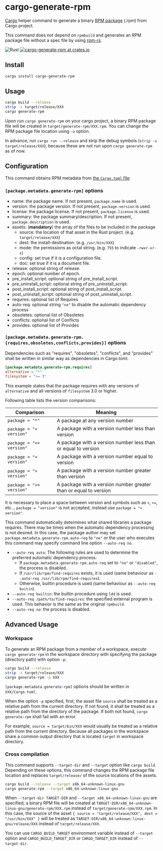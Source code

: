 # cargo-generate-rpm

[Cargo](https://doc.rust-lang.org/cargo/) helper command to generate a binary [RPM package](https://rpm.org/) (.rpm) from Cargo project.

This command does not depend on `rpmbuild` and generates an RPM package file without a spec file by using [rpm-rs](https://crates.io/crates/rpm-rs).

![Rust](https://github.com/cat-in-136/cargo-generate-rpm/workflows/Rust/badge.svg)
[![cargo-generate-rpm at crates.io](https://img.shields.io/crates/v/cargo-generate-rpm.svg)](https://crates.io/crates/cargo-generate-rpm)

## Install

```sh
cargo install cargo-generate-rpm
```

## Usage

```sh
cargo build --release
strip -s target/release/XXX
cargo generate-rpm
```

Upon run `cargo generate-rpm` on your cargo project, a binary RPM package file will be created in `target/generate-rpm/XXX.rpm`.
You can change the RPM package file location using `-o` option.

In advance, run `cargo run --release` and strip the debug symbols (`strip -s target/release/XXX`), because these are not run upon `cargo generate-rpm` as of now.

## Configuration

This command obtains RPM metadata from [the `Cargo.toml` file](https://doc.rust-lang.org/cargo/reference/manifest.html):

### `[package.metadata.generate-rpm]` options

* name: the package name. If not present, `package.name` is used.
* version: the package version. If not present, `package.version` is used.
* license: the package license. If not present, `package.license` is used.
* summary: the package summary/description. If not present, `package.description` is used.
* assets: (**mandatory**) the array of the files to be included in the package
  * source: the location of that asset in the Rust project. (e.g. `target/release/XXX`)
  * dest: the install-destination. (e.g. `/usr/bin/XXX`)
  * mode: the permissions as octal string. (e.g. `755` to indicate `-rwxr-xr-x`)
  * config: set true if it is a configuration file.
  * doc: set true if it is a document file.
* release: optional string of release.
* epoch: optional number of epoch.
* pre_install_script: optional string of pre_install_script.
* pre_uninstall_script: optional string of pre_uninstall_script.
* post_install_script: optional string of post_install_script.
* post_uninstall_script: optional string of post_uninstall_script.
* requires: optional list of Requires
* auto-req: optional string `"no"` to disable the automatic dependency process
* obsoletes: optional list of Obsoletes
* conflicts: optional list of Conflicts
* provides: optional list of Provides

### `[package.metadata.generate-rpm.{requires,obsoletes,conflicts,provides}]` options

Dependencies such as "requires", "obsoletes", "conflicts", and "provides" shall be written in similar way as dependencies in Cargo.toml.

```toml
[package.metadata.generate-rpm.requires]
alternative = "*"
filesystem = ">= 3"
```

This example states that the package requires with any versions of `alternative` and all versions of `filesystem` 3.0 or higher.

Following table lists the version comparisons:

|Comparison|Meaning|
|----------|-------|
|`package = "*"`|A package at any version number|
|`package = "< version"`|A package with a version number less than version|
|`package = "<= version"`| A package with a version number less than or equal to version|
|`package = "= version"`| A package with a version number equal to version|
|`package = "> version"`|A package with a version number greater than version|
|`package = ">= version"`| A package with a version number greater than or equal to version|

It is necessary to place a space between version and symbols such as `<`, `<=`, etc...
`package = "version"` is not accepted, instead use `package = "= version"`.

This command automatically determines what shared libraries a package requires.
There may be times when the automatic dependency processing is not desired.
In this case, the package author may set `package.metadata.generate-rpm.auto-req` to `"no"` or
the user who executes this command may specify command line option `--auto-req no`.

 * `--auto-req auto`: The following rules are used to determine the preferred automatic dependency process:
   * If `package.metadata.generate-rpm.auto-req` set to `"no"` or `"disabled"`, the process is disabled.
   * If `/usr/lib/rpm/find-requires` exists, it is used (same behaviour as `--auto-req /usr/lib/rpm/find-requires`).
   * Otherwise, builtin procedure is used (same behaviour as `--auto-req buitin`).
 * `--auto-req builtin`: the builtin procedure using `ldd` is used.
 * `--auto-req /path/to/find-requires`: the specified external program is used. This behavior is the same as the original `rpmbuild`. 
 * `--auto-req no`: the process is disabled.

## Advanced Usage

### Workspace

To generate an RPM package from a member of a workspace, execute `cargo generate-rpm` in the workspace directory
with specifying the package (directory path) with option `-p`:

```sh
cargo build --release
strip -s target/release/XXX
cargo generate-rpm -p XXX
```

`[package.metadata.generate-rpm]` options should be written in `XXX/Cargo.toml`.

When the option `-p` specified, first, the asset file `source` shall be treated as a relative path from the current directory.
If not found, it shall be treated as a relative path from the directory of the package.
If both not found, `cargo generate-rpm` shall fail with an error.

For example, `source = target/bin/XXX` would usually be treated as a relative path from the current directory. 
Because all packages in the workspace share a common output directory that is located `target` in workspace directory.

### Cross compilation

This command supports `--target-dir` and `--target` option like `cargo build`.
Depending on these options, this command changes the RPM package file location and replaces `target/release/` of
the source locations of the assets.

```sh
cargo build --release --target x86_64-unknown-linux-gnu
cargo generate-rpm --target x86_64-unknown-linux-gnu
```

When `--target-dir TARGET-DIR` and `--target x86_64-unknown-linux-gnu` are specified, a binary RPM file will be created
at `TARGET-DIR/x86_64-unknown-linux-gnu/generate-rpm/XXX.rpm` instead of `target/generate-rpm/XXX.rpm`.
In this case, the source of the asset `{ source = "target/release/XXX", dest = "/usr/bin/XXX" }` will be treated as
`TARGET-DIR/x86_64-unknown-linux-gnu/release/XXX` instead of `target/release/XXX`.

You can use `CARGO_BUILD_TARGET` environment variable instead of `--target` option and `CARGO_BUILD_TARGET_DIR` or
`CARGO_TARGET_DIR` instead of `--target-dir`.

